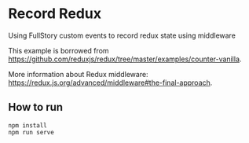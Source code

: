 # Record Redux
Using FullStory custom events to record redux state using middleware

This example is borrowed from https://github.com/reduxjs/redux/tree/master/examples/counter-vanilla.

More information about Redux middleware: https://redux.js.org/advanced/middleware#the-final-approach.

## How to run
```
npm install
npm run serve
```
